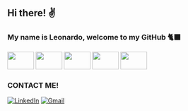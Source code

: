## Hi there! ✌️
### My name is Leonardo, welcome to my GitHub 🐈‍⬛
<div>
  <img height="40" width="60" src="https://cdn.jsdelivr.net/gh/devicons/devicon/icons/python/python-original.svg" />
  <img height="40" width="60" src="https://cdn.jsdelivr.net/gh/devicons/devicon/icons/javascript/javascript-original.svg" />
  <img height="40" width="60" src="https://cdn.jsdelivr.net/gh/devicons/devicon/icons/php/php-original.svg" />
  <img height="40" width="60" src="https://cdn.jsdelivr.net/gh/devicons/devicon/icons/html5/html5-original.svg" />
  <img height="40" width="60" src="https://cdn.jsdelivr.net/gh/devicons/devicon/icons/css3/css3-original.svg" />
</div>

### CONTACT ME!
  
[![LinkedIn](https://img.shields.io/badge/LinkedIn-0077B5?style=for-the-badge&logo=linkedin&logoColor=white)](https://www.linkedin.com/in/leonardo-passos-aa755b209/)
[![Gmail](https://img.shields.io/badge/Gmail-D14836?style=for-the-badge&logo=gmail&logoColor=white)](mailto:leo.nardo.360@hotmail.com)

